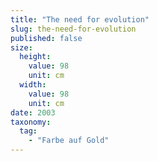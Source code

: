 ```yaml
---
title: "The need for evolution"
slug: the-need-for-evolution
published: false
size:
  height:
    value: 98
    unit: cm
  width:
    value: 98
    unit: cm
date: 2003
taxonomy:
  tag:
    - "Farbe auf Gold"
---
```


